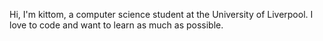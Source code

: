 Hi, I'm kittom, a computer science student at the University of Liverpool.
I love to code and want to learn as much as possible.
